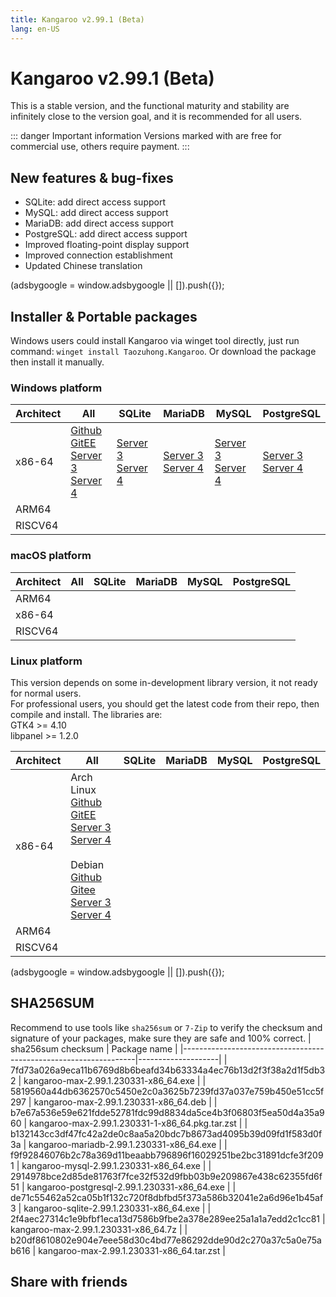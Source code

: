 ```yaml
---
title: Kangaroo v2.99.1 (Beta)
lang: en-US
---
```


# Kangaroo v2.99.1 (Beta)
This is a stable version, and the functional maturity and stability are infinitely close to the version goal, and it is recommended for all users.

::: danger Important information
Versions marked with <Badge text="Dev" /> <Badge text="Beta"/> are free for commercial use, others require payment.
:::


## New features & bug-fixes
- SQLite: add direct access support
- MySQL: add direct access support
- MariaDB: add direct access support
- PostgreSQL: add direct access support
- Improved floating-point display support
- Improved connection establishment
- Updated Chinese translation

<div>
    <script2 type="text/javascript" async="true" src="https://pagead2.googlesyndication.com/pagead/js/adsbygoogle.js" />
    <ins class="adsbygoogle"
        style="display:block; text-align:center;"
        data-ad-layout="in-article"
        data-ad-format="fluid"
        data-ad-client="ca-pub-3975819313740938"
        data-ad-slot="6760827895"></ins>
    <script2 type="text/javascript">
        (adsbygoogle = window.adsbygoogle || []).push({});
    </script2>
</div>

## Installer & Portable packages <Badge text="link expired" type="warning"/>
Windows users could install Kangaroo via winget tool directly, just run command: `winget install Taozuhong.Kangaroo`. Or download the package then install it manually.

### Windows platform
| Architect         | All               | SQLite            | MariaDB           | MySQL             | PostgreSQL        |
|-------------------|-------------------|-------------------|-------------------|-------------------|-------------------|
| x86-64            |[Github](https://github.com/dbkangaroo/kangaroo/releases/download/v2.99.1.230331/kangaroo-max-2.99.1.230331-x86_64.exe) <br/> [GitEE](https://gitee.com/dbkangaroo/kangaroo/releases/download/v2.99.1.230331/kangaroo-max-2.99.1.230331-x86_64.exe) <br/> [Server 3](https://kangaroo.awaysoft.com/downloads/v2.99.1.230331/kangaroo-max-2.99.1.230331-x86_64.exe) <br/> [Server 4](https://d4.injdk.cn/dbkangaroo/v2.99.1.230331/kangaroo-max-2.99.1.230331-x86_64.exe) | [Server 3](https://kangaroo.awaysoft.com/downloads/v2.99.1.230331/kangaroo-sqlite-2.99.1.230331-x86_64.exe) <br/> [Server 4](https://d4.injdk.cn/dbkangaroo/v2.99.1.230331/kangaroo-sqlite-2.99.1.230331-x86_64.exe) | [Server 3](https://kangaroo.awaysoft.com/downloads/v2.99.1.230331/kangaroo-mariadb-2.99.1.230331-x86_64.exe) <br/> [Server 4](https://d4.injdk.cn/dbkangaroo/v2.99.1.230331/kangaroo-mariadb-2.99.1.230331-x86_64.exe) | [Server 3](https://kangaroo.awaysoft.com/downloads/v2.99.1.230331/kangaroo-mysql-2.99.1.230331-x86_64.exe) <br/> [Server 4](https://d4.injdk.cn/dbkangaroo/v2.99.1.230331/kangaroo-mysql-2.99.1.230331-x86_64.exe) | [Server 3](https://kangaroo.awaysoft.com/downloads/v2.99.1.230331/kangaroo-postgresql-2.99.1.230331-x86_64.exe) <br/> [Server 4](https://d4.injdk.cn/dbkangaroo/v2.99.1.230331/kangaroo-postgresql-2.99.1.230331-x86_64.exe) |
| ARM64             | | | | | |
| RISCV64           | | | | | |

### macOS platform
| Architect         | All               | SQLite            | MariaDB           | MySQL             | PostgreSQL        |
|-------------------|-------------------|-------------------|-------------------|-------------------|-------------------|
| ARM64             | | | | | |
| x86-64            | | | | | |
| RISCV64           | | | | | |


### Linux platform
This version depends on some in-development library version, it not ready for normal users.<br/>
For professional users, you should get the latest code from their repo, then compile and install. The libraries are:<br/>
GTK4 >= 4.10 <br/>
libpanel >= 1.2.0

| Architect         | All               | SQLite            | MariaDB           | MySQL             | PostgreSQL        |
|-------------------|-------------------|-------------------|-------------------|-------------------|-------------------|
| x86-64            | Arch Linux<br/>[Github](https://github.com/dbkangaroo/kangaroo/releases/download/v2.99.1.230331/kangaroo-max-2.99.1.230331-1-x86_64.pkg.tar.zst) <br/> [GitEE](https://gitee.com/dbkangaroo/kangaroo/releases/download/v2.99.1.230331/kangaroo-max-2.99.1.230331-1-x86_64.pkg.tar.zst) <br/>[Server 3](https://kangaroo.awaysoft.com/downloads/v2.99.1.230331/kangaroo-max-2.99.1.230331-1-x86_64.pkg.tar.zst) <br/> [Server 4](https://d4.injdk.cn/dbkangaroo/v2.99.1.230331/kangaroo-max-2.99.1.230331-1-x86_64.pkg.tar.zst)<br/><br/> Debian<br/> [Github](https://github.com/dbkangaroo/kangaroo/releases/download/v2.99.1.230331/kangaroo-max-2.99.1.230331-x86_64.deb) <br/>[Gitee](https://gitee.com/dbkangaroo/kangaroo/releases/download/v2.99.1.230331/kangaroo-max-2.99.1.230331-x86_64.deb) <br/>[Server 3](https://kangaroo.awaysoft.com/downloads/v2.99.1.230331/kangaroo-max-2.99.1.230331-x86_64.deb) <br/>[Server 4](https://d4.injdk.cn/dbkangaroo/v2.99.1.230331/kangaroo-max-2.99.1.230331-x86_64.deb)| | | | |
| ARM64             | | | | | |
| RISCV64           | | | | | |

<div>
    <script2 type="text/javascript" async="true" src="https://pagead2.googlesyndication.com/pagead/js/adsbygoogle.js" />
    <ins class="adsbygoogle"
        style="display:block; text-align:center;"
        data-ad-layout="in-article"
        data-ad-format="fluid"
        data-ad-client="ca-pub-3975819313740938"
        data-ad-slot="6760827895"></ins>
    <script2 type="text/javascript">
        (adsbygoogle = window.adsbygoogle || []).push({});
    </script2>
</div>

## SHA256SUM
Recommend to use tools like `sha256sum` or `7-Zip` to verify the checksum and signature of your packages, make sure they are safe and 100% correct.
| sha256sum checksum                                               | Package name       |
|------------------------------------------------------------------|--------------------|
| 7fd73a026a9eca11b6769d8b6beafd34b63334a4ec76b13d2f3f38a2d1f5db32 | kangaroo-max-2.99.1.230331-x86_64.exe            |
| 5819560a44db6362570c5450e2c0a3625b7239fd37a037e759b450e51cc5f297 | kangaroo-max-2.99.1.230331-x86_64.deb            |
| b7e67a536e59e621fdde52781fdc99d8834da5ce4b3f06803f5ea50d4a35a960 | kangaroo-max-2.99.1.230331-1-x86_64.pkg.tar.zst  |
| b132143cc3df47fc42a2de0c8aa5a20bdc7b8673ad4095b39d09fd1f583d0f3a | kangaroo-mariadb-2.99.1.230331-x86_64.exe        |
| f9f92846076b2c78a369d11beaabb796896f16029251be2bc31891dcfe3f2091 | kangaroo-mysql-2.99.1.230331-x86_64.exe          |
| 2914978bce2d85de81763f7fce32f532d9fbb03b9e209867e438c62355fd6f51 | kangaroo-postgresql-2.99.1.230331-x86_64.exe     |
| de71c55462a52ca05b1f132c720f8dbfbd5f373a586b32041e2a6d96e1b45af3 | kangaroo-sqlite-2.99.1.230331-x86_64.exe         |
| 2f4aec27314c1e9bfbf1eca13d7586b9fbe2a378e289ee25a1a1a7edd2c1cc81 | kangaroo-max-2.99.1.230331-x86_64.7z             |
| b20df8610802e904e7eee58d30c4bd77e86292dde90d2c270a37c5a0e75ab616 | kangaroo-max-2.99.1.230331-x86_64.tar.zst        |


## Share with friends
<social-share :networks="['facebook', 'twitter', 'whatsapp', 'telegram', 'linkedin', 'reddit', 'line', 'skype', 'pinterest']" />
